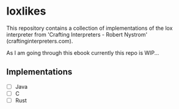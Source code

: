 # loxlikes
This repository contains a collection of implementations of the lox interpreter from 'Crafting Interpreters - Robert Nystrom' (craftinginterpreters.com).

As I am going through this ebook currently this repo is WIP...

## Implementations
- [ ] Java
- [ ] C
- [ ] Rust

